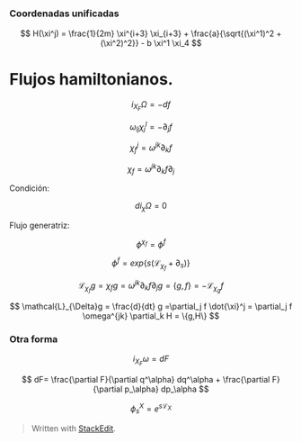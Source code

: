 

# 
 
### Coordenadas unificadas

$$
H(\xi^j) = \frac{1}{2m} \xi^{i+3} \xi_{i+3} + \frac{a}{\sqrt{(\xi^1)^2 + (\xi^2)^2}} - b \xi^1 \xi_4
$$

# Flujos hamiltonianos.


$$
i_{X_F} \Omega = - df
$$

$$
\omega_{lj} \chi_j^l = -\partial_j f
$$

$$
\chi_f^j = \omega^{jk}\partial_k f
$$

$$
\chi_f = \omega^{jk}\partial_k f \partial_j
$$

Condición:

$$
d i_\chi \Omega = 0
$$

Flujo generatriz:

$$
\phi^{\chi_f} = \phi^f
$$

$$
\phi^f = exp\{ s(\mathcal{L}_{\chi_f} + \partial_s )\}
$$

$$
\mathcal{L}_{\chi_f}g = \chi_f g = \omega^{jk}\partial_k f \partial_j g = \{g,f \} = - \mathcal{L}_{\chi_g}f
$$

$$
\mathcal{L}_{\Delta}g = \frac{d}{dt} g =\partial_j f \dot{\xi}^j = \partial_j f \omega^{jk} \partial_k H = \{g,H\}
$$


### Otra forma

$$
i_{X_F} \omega = dF
$$


$$
dF= \frac{\partial F}{\partial q^\alpha} dq^\alpha +  \frac{\partial F}{\partial p_\alpha} dp_\alpha
$$

$$
\phi_s^X = e^{s\mathcal{L}_X}
$$



> Written with [StackEdit](https://stackedit.io/).
<!--stackedit_data:
eyJoaXN0b3J5IjpbMTYzMzg1MDE0NywxNTI3OTU2MTA5LDczMD
k5ODExNl19
-->